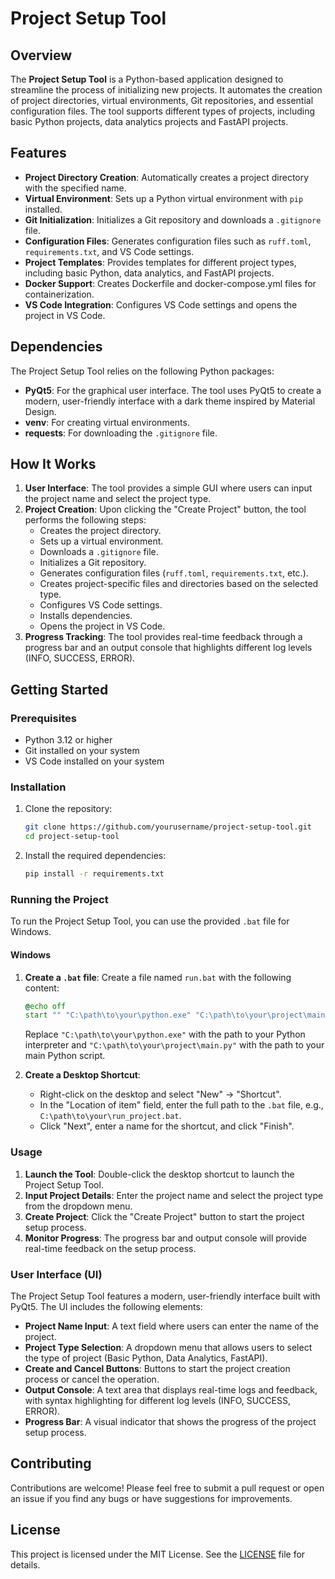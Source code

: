 # Project Setup Tool

## Overview

The **Project Setup Tool** is a Python-based application designed to streamline the process of initializing new projects. It automates the creation of project directories, virtual environments, Git repositories, and essential configuration files. The tool supports different types of projects, including basic Python projects, data analytics projects and FastAPI projects.

## Features

- **Project Directory Creation**: Automatically creates a project directory with the specified name.
- **Virtual Environment**: Sets up a Python virtual environment with `pip` installed.
- **Git Initialization**: Initializes a Git repository and downloads a `.gitignore` file.
- **Configuration Files**: Generates configuration files such as `ruff.toml`, `requirements.txt`, and VS Code settings.
- **Project Templates**: Provides templates for different project types, including basic Python, data analytics, and FastAPI projects.
- **Docker Support**: Creates Dockerfile and docker-compose.yml files for containerization.
- **VS Code Integration**: Configures VS Code settings and opens the project in VS Code.

## Dependencies

The Project Setup Tool relies on the following Python packages:

- **PyQt5**: For the graphical user interface. The tool uses PyQt5 to create a modern, user-friendly interface with a dark theme inspired by Material Design.
- **venv**: For creating virtual environments.
- **requests**: For downloading the `.gitignore` file.

## How It Works

1. **User Interface**: The tool provides a simple GUI where users can input the project name and select the project type.
2. **Project Creation**: Upon clicking the "Create Project" button, the tool performs the following steps:
   - Creates the project directory.
   - Sets up a virtual environment.
   - Downloads a `.gitignore` file.
   - Initializes a Git repository.
   - Generates configuration files (`ruff.toml`, `requirements.txt`, etc.).
   - Creates project-specific files and directories based on the selected type.
   - Configures VS Code settings.
   - Installs dependencies.
   - Opens the project in VS Code.
3. **Progress Tracking**: The tool provides real-time feedback through a progress bar and an output console that highlights different log levels (INFO, SUCCESS, ERROR).

## Getting Started

### Prerequisites

- Python 3.12 or higher
- Git installed on your system
- VS Code installed on your system

### Installation

1. Clone the repository:

   ```sh
   git clone https://github.com/yourusername/project-setup-tool.git
   cd project-setup-tool
   ```
2. Install the required dependencies:

   ```sh
   pip install -r requirements.txt
   ```

### Running the Project

To run the Project Setup Tool, you can use the provided `.bat` file for Windows.

#### Windows

1. **Create a `.bat` file**:
   Create a file named `run.bat` with the following content:

   ```bat
   @echo off
   start "" "C:\path\to\your\python.exe" "C:\path\to\your\project\main.py"
   ```

   Replace `"C:\path\to\your\python.exe"` with the path to your Python interpreter and `"C:\path\to\your\project\main.py"` with the path to your main Python script.
2. **Create a Desktop Shortcut**:

   - Right-click on the desktop and select "New" -> "Shortcut".
   - In the "Location of item" field, enter the full path to the `.bat` file, e.g., `C:\path\to\your\run_project.bat`.
   - Click "Next", enter a name for the shortcut, and click "Finish".

### Usage

1. **Launch the Tool**: Double-click the desktop shortcut to launch the Project Setup Tool.
2. **Input Project Details**: Enter the project name and select the project type from the dropdown menu.
3. **Create Project**: Click the "Create Project" button to start the project setup process.
4. **Monitor Progress**: The progress bar and output console will provide real-time feedback on the setup process.

### User Interface (UI)

The Project Setup Tool features a modern, user-friendly interface built with PyQt5. The UI includes the following elements:

- **Project Name Input**: A text field where users can enter the name of the project.
- **Project Type Selection**: A dropdown menu that allows users to select the type of project (Basic Python, Data Analytics, FastAPI).
- **Create and Cancel Buttons**: Buttons to start the project creation process or cancel the operation.
- **Output Console**: A text area that displays real-time logs and feedback, with syntax highlighting for different log levels (INFO, SUCCESS, ERROR).
- **Progress Bar**: A visual indicator that shows the progress of the project setup process.

## Contributing

Contributions are welcome! Please feel free to submit a pull request or open an issue if you find any bugs or have suggestions for improvements.

## License

This project is licensed under the MIT License. See the [LICENSE](https://opensource.org/license/mit) file for details.
